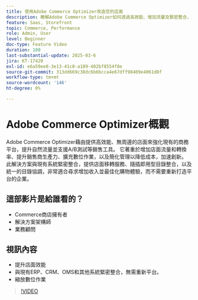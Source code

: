 ```yaml
---
title: 使用Adobe Commerce Optimizer改造您的店面
description: 瞭解Adobe Commerce Optimizer如何透過高效能、增加流量及緊密整合，來增強您的店面。
feature: Saas, Storefront
topic: Commerce, Performance
role: Admin, User
level: Beginner
doc-type: Feature Video
duration: 180
last-substantial-update: 2025-03-6
jira: KT-17420
exl-id: e6a59ee0-3e13-41c0-a189-402bf8554f8e
source-git-commit: 313dd669c38dc6b6bcca4e67dff98409e4061d8f
workflow-type: tm+mt
source-wordcount: '146'
ht-degree: 0%

---
```


# Adobe Commerce Optimizer概觀

Adobe Commerce Optimizer藉由提供高效能、無周邊的店面來強化現有的商務平台，提升自然流量並支援A/B測試等銷售工具。 它著重於增加店面流量和轉換率、提升銷售商生產力、擴充數位作業，以及簡化管理以降低成本，加速創新。 此解決方案與現有系統緊密整合，提供店面移轉服務、隨插即用型目錄整合，以及統一的目錄協調，非常適合尋求增加收入並最佳化購物體驗，而不需要重新打造平台的企業。

## 這部影片是給誰看的？

* Commerce商店擁有者
* 解決方案架構師
* 業務顧問

## 視訊內容

* 提升店面效能
* 與現有ERP、CRM、OMS和其他系統緊密整合，無需重新平台。
* 縮放數位作業

>[!VIDEO](https://video.tv.adobe.com/v/3450226?learn=on)

